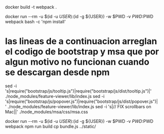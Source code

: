 docker build -t webpack .

docker run --rm -u $(id -u ${USER}):$(id -g ${USER})  -w $PWD -v $PWD:$PWD webpack bash -c 'npm install'

# las lineas de a continuacion arreglan el codigo de bootstrap y msa que por algun motivo no funcionan cuando se descargan desde npm
sed -i 's|require("bootstrap/js/tooltip.js")|require("bootstrap/js/dist/tooltip.js")|' ./node_modules/feature-viewer/lib/index.js
sed -i 's|require("bootstrap/js/popover.js")|require("bootstrap/js/dist/popover.js")|' ./node_modules/feature-viewer/lib/index.js
sed -i 's|// FIX scrollbars on Mac||' ./node_modules/msa/css/msa.css

docker run --rm -u $(id -u ${USER}):$(id -g ${USER})  -w $PWD -v $PWD:$PWD webpack npm run build
cp bundle.js ../static/